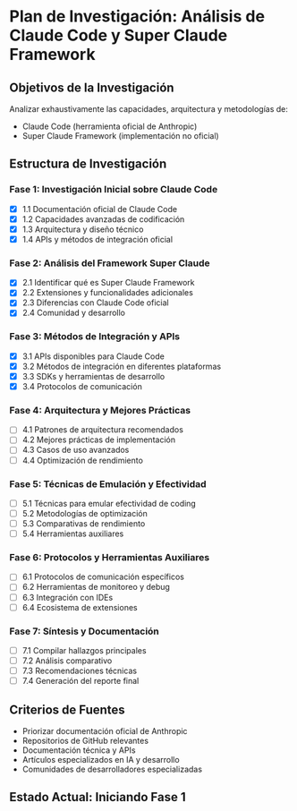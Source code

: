 # Plan de Investigación: Análisis de Claude Code y Super Claude Framework

## Objetivos de la Investigación
Analizar exhaustivamente las capacidades, arquitectura y metodologías de:
- Claude Code (herramienta oficial de Anthropic)
- Super Claude Framework (implementación no oficial)

## Estructura de Investigación

### Fase 1: Investigación Inicial sobre Claude Code
- [x] 1.1 Documentación oficial de Claude Code
- [x] 1.2 Capacidades avanzadas de codificación
- [x] 1.3 Arquitectura y diseño técnico
- [x] 1.4 APIs y métodos de integración oficial

### Fase 2: Análisis del Framework Super Claude
- [x] 2.1 Identificar qué es Super Claude Framework
- [x] 2.2 Extensiones y funcionalidades adicionales
- [x] 2.3 Diferencias con Claude Code oficial
- [x] 2.4 Comunidad y desarrollo

### Fase 3: Métodos de Integración y APIs
- [x] 3.1 APIs disponibles para Claude Code
- [x] 3.2 Métodos de integración en diferentes plataformas
- [x] 3.3 SDKs y herramientas de desarrollo
- [x] 3.4 Protocolos de comunicación

### Fase 4: Arquitectura y Mejores Prácticas
- [ ] 4.1 Patrones de arquitectura recomendados
- [ ] 4.2 Mejores prácticas de implementación
- [ ] 4.3 Casos de uso avanzados
- [ ] 4.4 Optimización de rendimiento

### Fase 5: Técnicas de Emulación y Efectividad
- [ ] 5.1 Técnicas para emular efectividad de coding
- [ ] 5.2 Metodologías de optimización
- [ ] 5.3 Comparativas de rendimiento
- [ ] 5.4 Herramientas auxiliares

### Fase 6: Protocolos y Herramientas Auxiliares
- [ ] 6.1 Protocolos de comunicación específicos
- [ ] 6.2 Herramientas de monitoreo y debug
- [ ] 6.3 Integración con IDEs
- [ ] 6.4 Ecosistema de extensiones

### Fase 7: Síntesis y Documentación
- [ ] 7.1 Compilar hallazgos principales
- [ ] 7.2 Análisis comparativo
- [ ] 7.3 Recomendaciones técnicas
- [ ] 7.4 Generación del reporte final

## Criterios de Fuentes
- Priorizar documentación oficial de Anthropic
- Repositorios de GitHub relevantes
- Documentación técnica y APIs
- Artículos especializados en IA y desarrollo
- Comunidades de desarrolladores especializadas

## Estado Actual: Iniciando Fase 1